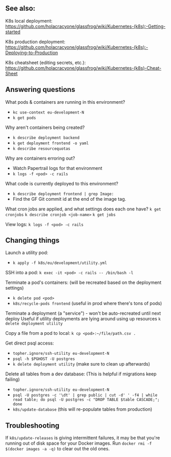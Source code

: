 ## See also:

K8s local deployment:
https://github.com/holacracyone/glassfrog/wiki/Kubernetes-(k8s):-Getting-started

K8s production deployment:
https://github.com/holacracyone/glassfrog/wiki/Kubernetes-(k8s):-Deploying-to-Production

K8s cheatsheet (editing secrets, etc.):
https://github.com/holacracyone/glassfrog/wiki/Kubernetes-(k8s)-Cheat-Sheet


## Answering questions

What pods & containers are running in this environment?
- `kc use-context eu-development-N`
- `k get pods`

Why aren't containers being created?
- `k describe deployment backend`
- `k get deployment frontend -o yaml`
- `k describe resourcequotas`

Why are containers erroring out?
- Watch Papertrail logs for that environment
- `k logs -f <pod> -c rails`

What code is currently deployed to this environment?
- `k describe deployment frontend | grep Image:`
- Find the GF Git commit id at the end of the image tag.

What cron jobs are applied, and what settings does each one have?
`k get cronjobs`
`k describe cronjob <job-name>`
`k get jobs`

View logs:
`k logs -f <pod> -c rails`


## Changing things

Launch a utility pod:
- `k apply -f k8s/eu/development/utility.yml`

SSH into a pod:
`k exec -it <pod> -c rails -- /bin/bash -l`

Terminate a pod's containers:
(will be recreated based on the deployment settings)
- `k delete pod <pod>`
- `k8s/recycle-pods frontend` (useful in prod where there's tons of pods)

Terminate a deployment (a "service") - won't be auto-recreated until next deploy
Useful if utility deployments are lying around using up resources
`k delete deployment utility`

Copy a file from a pod to local:
`k cp <pod>:~/file/path.csv .`

Get direct psql access:
- `topher.ignore/ssh-utility eu-development-N`
- `psql -h $PGHOST -U postgres`
- `k delete deployment utility` (make sure to clean up afterwards)

Delete all tables from a dev database:
(This is helpful if migrations keep failing)
- `topher.ignore/ssh-utility eu-development-N`
- `psql -U postgres -c '\dt' | grep public | cut -d' ' -f4 | while read table; do psql -U postgres -c "DROP TABLE $table CASCADE;"; done`
- `k8s/update-database` (this will re-populate tables from production)


## Troubleshooting

If `k8s/update-releases` is giving intermittent failures, it may be that you're running out of disk space for your Docker images. Run `docker rmi -f $(docker images -a -q)` to clear out the old ones.
